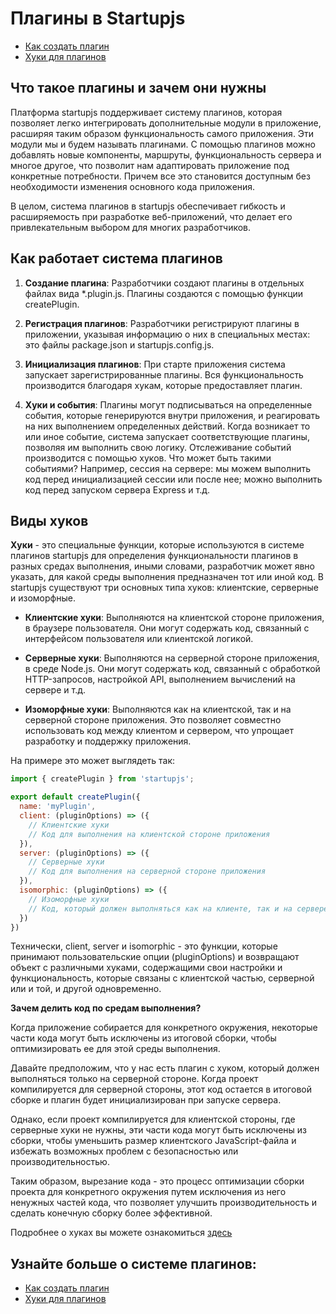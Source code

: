 # Плагины в Startupjs

- [Как создать плагин](https://github.com/startupjs/startupjs/blob/master/packages/startupjs/createPlugin.ru.md)
- [Хуки для плагинов](https://github.com/startupjs/startupjs/blob/master/packages/startupjs/README.ru.md)

## Что такое плагины и зачем они нужны

Платформа startupjs поддерживает систему плагинов, которая позволяет легко интегрировать дополнительные модули в приложение, расширяя таким образом функциональность самого приложения. Эти модули мы и будем называть плагинами. С помощью плагинов можно добавлять новые компоненты, маршруты, функциональность сервера и многое другое, что позволит нам адаптировать приложение под конкретные потребности. Причем все это становится доступным без необходимости изменения основного кода приложения.

В целом, система плагинов в startupjs обеспечивает гибкость и расширяемость при разработке веб-приложений, что делает его привлекательным выбором для многих разработчиков.


## Как работает система плагинов

1) **Создание плагина**: Разработчики создают плагины в отдельных файлах вида *.plugin.js. Плагины создаются с помощью функции createPlugin.

2) **Регистрация плагинов**: Разработчики регистрируют плагины в приложении, указывая информацию о них в специальных местах: это файлы package.json и startupjs.config.js.

3) **Инициализация плагинов**: При старте приложения система запускает зарегистрированные плагины. Вся функциональность производится благодаря хукам, которые предоставляет плагин.

4) **Хуки и события**: Плагины могут подписываться на определенные события, которые генерируются внутри приложения, и реагировать на них выполнением определенных действий. Когда возникает то или иное событие, система запускает соответствующие плагины, позволяя им выполнить свою логику. Отслеживание событий производится с помощью хуков. Что может быть такими событиями? Например, сессия на сервере: мы можем выполнить код перед инициализацией сессии или после нее; можно выполнить код перед запуском сервера Express и т.д.

## Виды хуков

**Хуки** - это специальные функции, которые используются в системе плагинов startupjs для определения функциональности плагинов в разных средах выполнения, иными словами, разработчик может явно указать, для какой среды выполнения предназначен тот или иной код. В startupjs существуют три основных типа хуков: клиентские, серверные и изоморфные.

- **Клиентские хуки**: Выполняются на клиентской стороне приложения, в браузере пользователя. Они могут содержать код, связанный с интерфейсом пользователя или клиентской логикой.

- **Серверные хуки**: Выполняются на серверной стороне приложения, в среде Node.js. Они могут содержать код, связанный с обработкой HTTP-запросов, настройкой API, выполнением вычислений на сервере и т.д.

- **Изоморфные хуки**: Выполняются как на клиентской, так и на серверной стороне приложения. Это позволяет совместно использовать код между клиентом и сервером, что упрощает разработку и поддержку приложения.

На примере это может выглядеть так:

```js
import { createPlugin } from 'startupjs';

export default createPlugin({
  name: 'myPlugin',
  client: (pluginOptions) => ({
    // Клиентские хуки
    // Код для выполнения на клиентской стороне приложения
  }),
  server: (pluginOptions) => ({
    // Серверные хуки
    // Код для выполнения на серверной стороне приложения
  }),
  isomorphic: (pluginOptions) => ({
    // Изоморфные хуки
    // Код, который должен выполняться как на клиенте, так и на сервере
  })
})
```

Технически, client, server и isomorphic - это функции, которые принимают пользовательские опции (pluginOptions) и возвращают объект с различными хуками, содержащими свои настройки и функциональность, которые связаны с клиентской частью, серверной или и той, и другой одновременно.

**Зачем делить код по средам выполнения?**

Когда приложение собирается для конкретного окружения, некоторые части кода могут быть исключены из итоговой сборки, чтобы оптимизировать ее для этой среды выполнения.

Давайте предположим, что у нас есть плагин с хуком, который должен выполняться только на серверной стороне.
Когда проект компилируется для серверной стороны, этот код остается в итоговой сборке и плагин будет инициализирован при запуске сервера.

Однако, если проект компилируется для клиентской стороны, где серверные хуки не нужны, эти части кода могут быть исключены из сборки, чтобы уменьшить размер клиентского JavaScript-файла и избежать возможных проблем с безопасностью или производительностью.

Таким образом, вырезание кода - это процесс оптимизации сборки проекта для конкретного окружения путем исключения из него ненужных частей кода, что позволяет улучшить производительность и сделать конечную сборку более эффективной.

Подробнее о хуках вы можете ознакомиться [здесь](https://github.com/startupjs/startupjs/blob/master/packages/startupjs/README.ru.md)


## Узнайте больше о системе плагинов:
- [Как создать плагин](https://github.com/startupjs/startupjs/blob/master/packages/startupjs/createPlugin.ru.md)
- [Хуки для плагинов](https://github.com/startupjs/startupjs/blob/master/packages/startupjs/README.ru.md)
